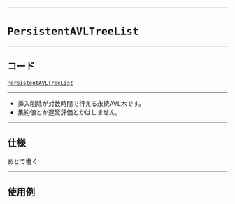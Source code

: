 _____

# `PersistentAVLTreeList`

_____

## コード

[`PersistentAVLTreeList`](https://github.com/titan-23/Library_py/blob/main/DataStructures/AVLTree/PersistentAVLTreeList.py)
<!-- code=https://github.com/titan-23/Library_py/blob/main/DataStructures\AVLTree\PersistentAVLTreeList.py -->

_____

- 挿入削除が対数時間で行える永続AVL木です。
- 集約値とか遅延評価とかはしません。

_____

## 仕様

あとで書く

_____

## 使用例

```python
```

